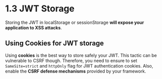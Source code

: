 # 1.3 JWT Storage

Storing the JWT in localStorage or sessionStorage **will expose your application to XSS attacks**.

## Using Cookies for JWT storage

Using **cookies** is the best way to store safely your JWT. 
This tactic can be vulnerable to CSRF though.
Therefore, you need to ensure to set `SameSite=strict` and `httpOnly` flag for JWT authentication cookies.
Also, enable the **CSRF defense mechanisms** provided by your framework.

